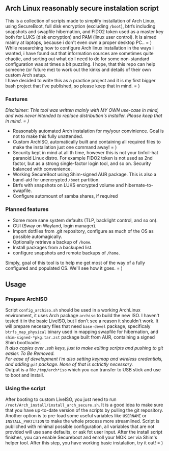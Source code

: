 Arch Linux reasonably secure instalation script
-----

This is a collection of scripts made to simplify installation of Arch Linux, using SecureBoot, full disk encryption (excluding `/boot`), btrfs including snapshots and swapfile hibernation, and FIDO2 token used as a master key both for LUKS (disk encryption) and PAM (linux user control). It is aimed mainly at laptops, because i don't even own a proper desktop PC.. = )\
While researching how to configure Arch linux installation in the ways i wanted, i have found out that information sources are sometimes quite chaotic, and sorting out what do I need to do for some non-standard configuration was at times a bit puzzling. I hope, that this repo can help someone (or future me) to work out the kinks and details of their own custom Arch setup.\
I have decided to write this as a practice project and it is my first bigger bash project that i've published, so please keep that in mind. = )

### Features
*Disclaimer: This tool was written mainly with MY OWN use-case in mind, and was never intended to replace distribution's installer. Please keep that in mind. = )*

- Reasonably automated Arch instalation for my/your convinience. Goal is not to make this fully unattended.
- Custom ArchISO, automatically built and containing all required files to make the installation just one command away! = )
- Security kept in mind at all th time, however this is not your tinfoil-hat paranoid Linux distro. For example FIDO2 token is not used as 2nd factor, but as a strong single-factor login tool, and so on. Security balanced with convenience.
- Working SecureBoot using Shim-signed AUR package. This is also a band-aid for unencrypted `/boot` partition.
- Btrfs with snapshots on LUKS encrypted volume and hibernate-to-swapfile.
- Configure automount of samba shares, if required

### Planned features
- Some more sane system defaults (TLP, backlight control, and so on).
- GUI (Sway on Wayland, login manager).
- Import dotfiles from .git repository, configure as much of the OS as possible automagically.
- Optionally retrieve a backup of `/home`.
- Install packages from a backuped list.
- configure snapshots and remote backups of `/home`.

Simply, goal of this tool is to help me get most of the way of a fully configured and populated OS. We'll see how it goes. = )

## Usage

### Prepare ArchISO
Script `config_archiso.sh` should be used in a working ArchLinux environment, it uses Arch package `archiso` to build the new ISO. I haven't tested it in the basic LiveISO, but I don't see a reason it shouldn't work.
It will prepare necesary files that need `base-devel` package, specificaly `btrfs_map_physical` binary used in mapping swapfile for hibernation, and `shim-signed-*pkg.tar.zst` package built from AUR, containing a signed Shim bootloader.\
*It also copies over .ssh keys, just to make editing scripts and pushing to git easier. To Be Removed.\
For ease of development i'm also setting keymap and wireless credentials, and adding `git` package. None of that is sctrictly necessary.*\
Output is a file `/tmp/arch*iso` which you can transfer to USB stick and use to boot and install.

### Using the script
After booting to custom LiveISO, you just need to run `/root/Arch_install/install_arch_secure.sh`. It is a good idea to make sure that you have up-to-date version of the scripts by pulling the git repository.
Another option is to pre-load some useful variables like `USERNAME` or `INSTALL_PARTITION` to make the whole process more streamlined. Script is publiched with minimal possible configuration, all variables that are not provided will use sane defaults, or ask fot user input.
After the install script finishes, you can enable Secureboot and enroll your MOK.cer via Shim's helper tool. After this step, you have working basic instalation, try it out! = )
